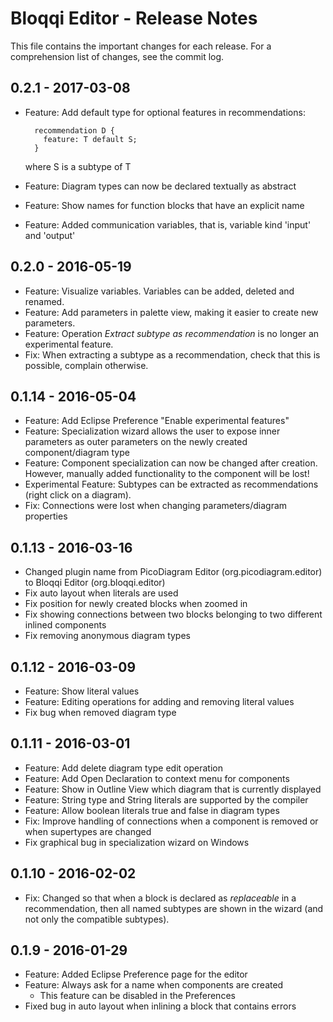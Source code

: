 # Bloqqi Editor - Release Notes

This file contains the important changes for each release. For a comprehension list of changes, see the commit log.

## 0.2.1 - 2017-03-08

- Feature: Add default type for optional features in recommendations:

        recommendation D {
          feature: T default S;
        }

  where S is a subtype of T
- Feature: Diagram types can now be declared textually as abstract
- Feature: Show names for function blocks that have an explicit name
- Feature: Added communication variables, that is, variable kind 'input' and 'output'

## 0.2.0 - 2016-05-19

- Feature: Visualize variables. Variables can be added, deleted and renamed.
- Feature: Add parameters in palette view, making it easier to create new parameters.
- Feature: Operation *Extract subtype as recommendation* is no longer an experimental feature.
- Fix: When extracting a subtype as a recommendation, check that this is possible, complain otherwise.

## 0.1.14 - 2016-05-04

- Feature: Add Eclipse Preference "Enable experimental features"
- Feature: Specialization wizard allows the user to expose inner parameters as outer parameters on the newly created component/diagram type
- Feature: Component specialization can now be changed after creation. However, manually added functionality to the component will be lost!
- Experimental Feature: Subtypes can be extracted as recommendations (right click on a diagram).
- Fix: Connections were lost when changing parameters/diagram properties

## 0.1.13 - 2016-03-16

- Changed plugin name from PicoDiagram Editor (org.picodiagram.editor) to Bloqqi Editor (org.bloqqi.editor)
- Fix auto layout when literals are used
- Fix position for newly created blocks when zoomed in
- Fix showing connections between two blocks belonging to two different inlined components
- Fix removing anonymous diagram types

## 0.1.12 - 2016-03-09

- Feature: Show literal values
- Feature: Editing operations for adding and removing literal values
- Fix bug when removed diagram type

## 0.1.11 - 2016-03-01

- Feature: Add delete diagram type edit operation
- Feature: Add Open Declaration to context menu for components
- Feature: Show in Outline View which diagram that is currently displayed
- Feature: String type and String literals are supported by the compiler
- Feature: Allow boolean literals true and false in diagram types
- Fix: Improve handling of connections when a component is removed or when supertypes are changed
- Fix graphical bug in specialization wizard on Windows

## 0.1.10 - 2016-02-02

- Fix: Changed so that when a block is declared as *replaceable* in a recommendation, then all named subtypes are shown in the wizard (and not only the compatible subtypes).

## 0.1.9 - 2016-01-29

- Feature: Added Eclipse Preference page for the editor
- Feature: Always ask for a name when components are created
  - This feature can be disabled in the Preferences
- Fixed bug in auto layout when inlining a block that contains errors
